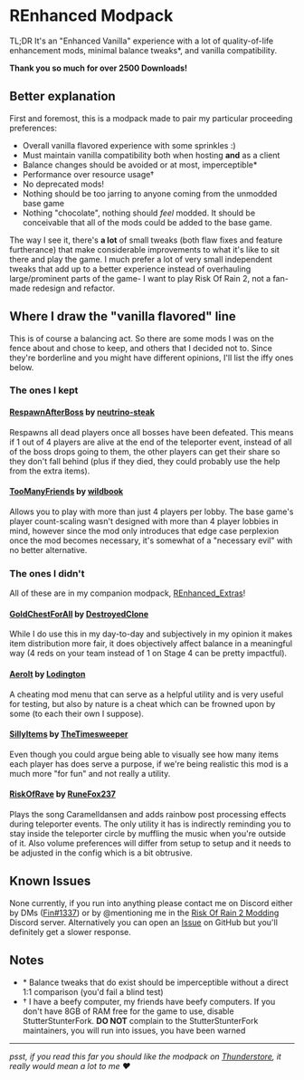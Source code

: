 # REnhanced Modpack

TL;DR It's an "Enhanced Vanilla" experience with a lot of quality-of-life enhancement mods, minimal balance tweaks\*, and vanilla compatibility.

**Thank you so much for over 2500 Downloads!**

## Better explanation

First and foremost, this is a modpack made to pair my particular proceeding preferences:

- Overall vanilla flavored experience with some sprinkles :)
- Must maintain vanilla compatibility both when hosting **and** as a client
- Balance changes should be avoided or at most, imperceptible\*
- Performance over resource usage†
- No deprecated mods!
- Nothing should be too jarring to anyone coming from the unmodded base game
- Nothing "chocolate", nothing should *feel* modded. It should be conceivable that all of the mods could be added to the base game.

The way I see it, there's **a lot** of small tweaks (both flaw fixes and feature furtherance) that make considerable improvements to what it's like to sit there and play the game. I much prefer a lot of very small independent tweaks that add up to a better experience instead of overhauling large/prominent parts of the game- I want to play Risk Of Rain 2, not a fan-made redesign and refactor.

## Where I draw the "vanilla flavored" line

This is of course a balancing act. So there are some mods I was on the fence about and chose to keep, and others that I decided not to. Since they're borderline and you might have different opinions, I'll list the iffy ones below.

### The ones I kept

#### [RespawnAfterBoss](https://thunderstore.io/package/neutrino-steak/RespawnAfterBoss/) by [neutrino-steak](https://thunderstore.io/package/neutrino-steak/)

Respawns all dead players once all bosses have been defeated. This means if 1 out of 4 players are alive at the end of the teleporter event, instead of all of the boss drops going to them, the other players can get their share so they don't fall behind (plus if they died, they could probably use the help from the extra items).

#### [TooManyFriends](https://thunderstore.io/package/wildbook/TooManyFriends/) by [wildbook](https://thunderstore.io/package/wildbook/)

Allows you to play with more than just 4 players per lobby. The base game's player count-scaling wasn't designed with more than 4 player lobbies in mind, however since the mod only introduces that edge case perplexion once the mod becomes necessary, it's somewhat of a "necessary evil" with no better alternative.

### The ones I didn't

All of these are in my companion modpack, [REnhanced_Extras](https://thunderstore.io/package/fin/REnhanced_Extras)!

#### [GoldChestForAll](https://thunderstore.io/package/DestroyedClone/GoldChestForAll/) by [DestroyedClone](https://thunderstore.io/package/DestroyedClone/)

While I do use this in my day-to-day and subjectively in my opinion it makes item distribution more fair, it does objectively affect balance in a meaningful way (4 reds on your team instead of 1 on Stage 4 can be pretty impactful).

#### [Aerolt](https://thunderstore.io/package/Lodington/Aerolt/) by [Lodington](https://thunderstore.io/package/Lodington/)

A cheating mod menu that can serve as a helpful utility and is very useful for testing, but also by nature is a cheat which can be frowned upon by some (to each their own I suppose).

#### [SillyItems](https://thunderstore.io/package/TheTimesweeper/SillyItems/) by [TheTimesweeper](https://thunderstore.io/package/TheTimesweeper/)

Even though you could argue being able to visually see how many items each player has does serve a purpose, if we're being realistic this mod is a much more "for fun" and not really a utility.

#### [RiskOfRave](https://thunderstore.io/package/RuneFox237/RiskOfRave/) by [RuneFox237](https://thunderstore.io/package/RuneFox237/)

Plays the song Caramelldansen and adds rainbow post processing effects during teleporter events. The only utility it has is indirectly reminding you to stay inside the teleporter circle by muffling the music when you're outside of it. Also volume preferences will differ from setup to setup and it needs to be adjusted in the config which is a bit obtrusive.

## Known Issues

None currently, if you run into anything please contact me on Discord either by DMs ([Fin#1337](https://discord.com/users/386945522608373785)) or by @mentioning me in the [Risk Of Rain 2 Modding](https://discord.com/invite/5MbXZvd) Discord server.
Alternatively you can open an [Issue](https://github.com/fins-mods/REnhanced/issues/new) on GitHub but you'll definitely get a slower response.

## Notes

- \* Balance tweaks that do exist should be imperceptible without a direct 1:1 comparison (you'd fail a blind test)
- † I have a beefy computer, my friends have beefy computers. If you don't have 8GB of RAM free for the game to use, disable StutterStunterFork. **DO NOT** complain to the StutterStunterFork maintainers, you will run into issues, you have been warned

---

*psst, if you read this far you should like the modpack on [Thunderstore](https://thunderstore.io/package/fin/REnhanced/#), it really would mean a lot to me ♥*
